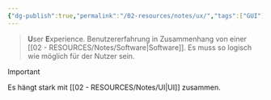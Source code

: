 ```yaml
---
{"dg-publish":true,"permalink":"/02-resources/notes/ux/","tags":["GUI"],"noteIcon":"","updated":"2024-11-08T15:29:14.000+01:00"}
---
```


> **U**ser **E**xperience.
> Benutzererfahrung in Zusammenhang von einer [[02 - RESOURCES/Notes/Software\|Software]].
> Es muss so logisch wie möglich für der Nutzer sein.

> [!important]
> Es hängt stark mit [[02 - RESOURCES/Notes/UI\|UI]] zusammen.